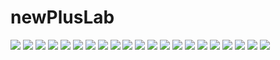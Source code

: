 # newPlusLab
![](https://raw.githubusercontent.com/sisyphusla/newPlusLab/main/prac/pluslabpic/pluslab_page-0002.jpg)
![](https://raw.githubusercontent.com/sisyphusla/newPlusLab/main/prac/pluslabpic/pluslab_page-0003.jpg)
![](https://raw.githubusercontent.com/sisyphusla/newPlusLab/main/prac/pluslabpic/pluslab_page-0004.jpg)
![](https://raw.githubusercontent.com/sisyphusla/newPlusLab/main/prac/pluslabpic/pluslab_page-0005.jpg)
![](https://raw.githubusercontent.com/sisyphusla/newPlusLab/main/prac/pluslabpic/pluslab_page-0006.jpg)
![](https://raw.githubusercontent.com/sisyphusla/newPlusLab/main/prac/pluslabpic/pluslab_page-0007.jpg)
![](https://raw.githubusercontent.com/sisyphusla/newPlusLab/main/prac/pluslabpic/pluslab_page-0008.jpg)
![](https://raw.githubusercontent.com/sisyphusla/newPlusLab/main/prac/pluslabpic/pluslab_page-0010.jpg)
![](https://raw.githubusercontent.com/sisyphusla/newPlusLab/main/prac/pluslabpic/pluslab_page-0011.jpg)
![](https://raw.githubusercontent.com/sisyphusla/newPlusLab/main/prac/pluslabpic/pluslab_page-0012.jpg)
![](https://raw.githubusercontent.com/sisyphusla/newPlusLab/main/prac/pluslabpic/pluslab_page-0013.jpg)
![](https://raw.githubusercontent.com/sisyphusla/newPlusLab/main/prac/pluslabpic/pluslab_page-0014.jpg)
![](https://raw.githubusercontent.com/sisyphusla/newPlusLab/main/prac/pluslabpic/pluslab_page-0015.jpg)
![](https://raw.githubusercontent.com/sisyphusla/newPlusLab/main/prac/pluslabpic/pluslab_page-0016.jpg)
![](https://raw.githubusercontent.com/sisyphusla/newPlusLab/main/prac/pluslabpic/pluslab_page-0017.jpg)
![](https://raw.githubusercontent.com/sisyphusla/newPlusLab/main/prac/pluslabpic/pluslab_page-0018.jpg)
![](https://raw.githubusercontent.com/sisyphusla/newPlusLab/main/prac/pluslabpic/pluslab_page-0019.jpg)
![](https://raw.githubusercontent.com/sisyphusla/newPlusLab/main/prac/pluslabpic/pluslab_page-0020.jpg)
![](https://raw.githubusercontent.com/sisyphusla/newPlusLab/main/prac/pluslabpic/pluslab_page-0021.jpg)
![](https://raw.githubusercontent.com/sisyphusla/newPlusLab/main/prac/pluslabpic/pluslab_page-0022.jpg)
![](https://raw.githubusercontent.com/sisyphusla/newPlusLab/main/prac/pluslabpic/pluslab_page-0023.jpg)
